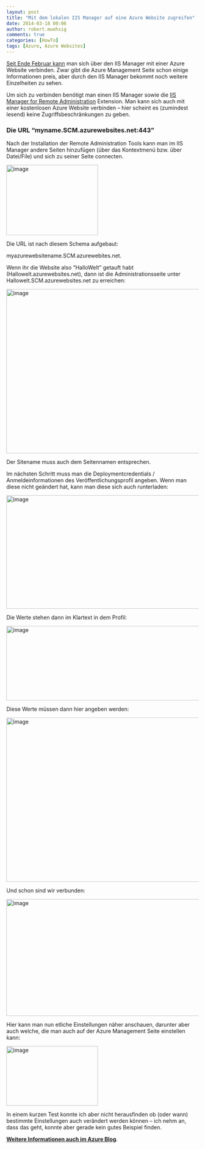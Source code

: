 ```yaml
---
layout: post
title: "Mit dem lokalen IIS Manager auf eine Azure Website zugreifen"
date: 2014-03-18 00:06
author: robert.muehsig
comments: true
categories: [HowTo]
tags: [Azure, Azure Websites]
---
```

<p><a href="http://blogs.msdn.com/b/windowsazure/archive/2014/02/28/remote-administration-of-windows-azure-websites-using-iis-manager.aspx">Seit Ende Februar kann</a> man sich über den IIS Manager mit einer Azure Website verbinden. Zwar gibt die Azure Management Seite schon einige Informationen preis, aber durch den IIS Manager bekommt noch weitere Einzelheiten zu sehen. </p> <p>Um sich zu verbinden benötigt man einen IIS Manager sowie die <a href="http://www.iis.net/downloads/microsoft/iis-manager">IIS Manager for Remote Administration</a> Extension. Man kann sich auch mit einer kostenlosen Azure Website verbinden – hier scheint es (zumindest lesend) keine Zugriffsbeschränkungen zu geben.</p> <h3>Die URL “myname.SCM.azurewebsites.net:443”</h3> <p>Nach der Installation der Remote Administration Tools kann man im IIS Manager andere Seiten hinzufügen (über das Kontextmenü bzw. über Datei/File) und sich zu seiner Seite connecten.</p> <p><a href="http://blog.codeinside.eu/wp-content/uploads/image1997.png"><img title="image" style="border-top: 0px; border-right: 0px; background-image: none; border-bottom: 0px; padding-top: 0px; padding-left: 0px; border-left: 0px; display: inline; padding-right: 0px" border="0" alt="image" src="http://blog.codeinside.eu/wp-content/uploads/image_thumb1133.png" width="240" height="184"></a></p> <p>Die URL ist nach diesem Schema aufgebaut: </p> <p>myazurewebsitename.SCM.azurewebites.net.</p> <p>Wenn ihr die Website also “HalloWelt” getauft habt (Hallowelt.azurewebsites.net), dann ist die Administrationsseite unter Hallowelt.SCM.azurewebsites.net zu erreichen:</p> <p><a href="http://blog.codeinside.eu/wp-content/uploads/image1998.png"><img title="image" style="border-top: 0px; border-right: 0px; background-image: none; border-bottom: 0px; padding-top: 0px; padding-left: 0px; border-left: 0px; display: inline; padding-right: 0px" border="0" alt="image" src="http://blog.codeinside.eu/wp-content/uploads/image_thumb1134.png" width="570" height="430"></a></p> <p>Der Sitename muss auch dem Seitennamen entsprechen.</p> <p>Im nächsten Schritt muss man die Deploymentcredentials / Anmeldeinformationen des Veröffentlichungsprofil angeben. Wenn man diese nicht geändert hat, kann man diese sich auch runterladen:</p>  <p><a href="http://blog.codeinside.eu/wp-content/uploads/image1999.png"><img title="image" style="border-top: 0px; border-right: 0px; background-image: none; border-bottom: 0px; padding-top: 0px; padding-left: 0px; border-left: 0px; display: inline; padding-right: 0px" border="0" alt="image" src="http://blog.codeinside.eu/wp-content/uploads/image_thumb1135.png" width="570" height="297"></a></p> <p>Die Werte stehen dann im Klartext in dem Profil:</p> <p><a href="http://blog.codeinside.eu/wp-content/uploads/image2000.png"><img title="image" style="border-top: 0px; border-right: 0px; background-image: none; border-bottom: 0px; padding-top: 0px; padding-left: 0px; border-left: 0px; display: inline; padding-right: 0px" border="0" alt="image" src="http://blog.codeinside.eu/wp-content/uploads/image_thumb1136.png" width="570" height="195"></a></p> <p>Diese Werte müssen dann hier angeben werden:</p> <p><a href="http://blog.codeinside.eu/wp-content/uploads/image2001.png"><img title="image" style="border-top: 0px; border-right: 0px; background-image: none; border-bottom: 0px; padding-top: 0px; padding-left: 0px; border-left: 0px; display: inline; padding-right: 0px" border="0" alt="image" src="http://blog.codeinside.eu/wp-content/uploads/image_thumb1137.png" width="570" height="430"></a></p> <p>Und schon sind wir verbunden:</p> <p><a href="http://blog.codeinside.eu/wp-content/uploads/image2002.png"><img title="image" style="border-top: 0px; border-right: 0px; background-image: none; border-bottom: 0px; padding-top: 0px; padding-left: 0px; border-left: 0px; display: inline; padding-right: 0px" border="0" alt="image" src="http://blog.codeinside.eu/wp-content/uploads/image_thumb1138.png" width="570" height="306"></a></p>     <p>Hier kann man nun etliche Einstellungen näher anschauen, darunter aber auch welche, die man auch auf der Azure Management Seite einstellen kann:</p> <p><a href="http://blog.codeinside.eu/wp-content/uploads/image2003.png"><img title="image" style="border-top: 0px; border-right: 0px; background-image: none; border-bottom: 0px; padding-top: 0px; padding-left: 0px; border-left: 0px; display: inline; padding-right: 0px" border="0" alt="image" src="http://blog.codeinside.eu/wp-content/uploads/image_thumb1139.png" width="240" height="156"></a></p> <p>In einem kurzen Test konnte ich aber nicht herausfinden ob (oder wann) bestimmte Einstellungen auch verändert werden können – ich nehm an, dass das geht, konnte aber gerade kein gutes Beispiel finden.</p> <p><strong><a href="http://blogs.msdn.com/b/windowsazure/archive/2014/02/28/remote-administration-of-windows-azure-websites-using-iis-manager.aspx">Weitere Informationen auch im Azure Blog</a></strong>.</p>

